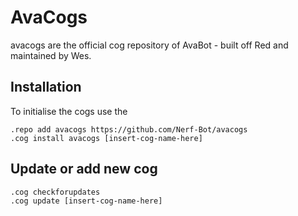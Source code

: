 # AvaCogs

avacogs are the official cog repository of AvaBot - built off Red and maintained by Wes.

## Installation

To initialise the cogs use the
```
.repo add avacogs https://github.com/Nerf-Bot/avacogs
.cog install avacogs [insert-cog-name-here]
```

## Update or add new cog

```
.cog checkforupdates
.cog update [insert-cog-name-here]
```
